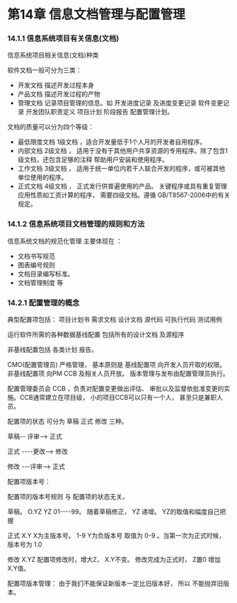 # 第14章  信息文档管理与配置管理



### 14.1.1  信息系统项目有关信息(文档)

信息系统项目相关信息(文档)种类

软件文档一般可分为三类：

- 开发文档   描述开发过程本身
- 产品文档  描述开发过程的产物
- 管理文档   记录项目管理的信息。如 开发进度记录 及进度变更记录   软件变更记录  开发团队职责定义 项目计划 阶段报告  配置管理计划。

文档的质量可以分为四个等级：

- 最低限度文档 1级文档  ，适合开发量低于1个人月的开发者自用程序。
- 内部文档 2级文档   ， 适用于没有于其他用户共享资源的专用程序。除了包含1级文档，还包含足够的注释 帮助用户安装和使用程序。
- 工作文档  3级文档 ，  适用于统一单位内若干人联合开发的程序，或可被其他单位使用的程序。
- 正式文档  4级文档  ， 正式发行供普遍使用的产品。 关键程序或具有重复管理应用性质如工资计算的程序， 需要四级文档。遵循  GB/T8567-2006中的有关规定。

### 14.1.2  信息系统项目文档管理的规则和方法

信息系统文档的规范化管理  主要体现在 ：

- 文档书写规范
- 图表编号规则
- 文档目录编写标准。
- 文档管理制度 等



### 14.2.1  配置管理的概念

典型配置项包括： 项目计划书   需求文档  设计文档  源代码  可执行代码   测试用例  

运行软件所需的各种数据基线配置  包括所有的设计文档 及源程序

非基线配置包括 各类计划  报告。

CMO(配置管理员) 严格管理， 基本原则是  基线配置项 向开发人员开取的权限。   非基线配置项 向PM CCB 及相关人员开放。 版本管理与发布由配置管理员执行。

配置管理委员会 CCB ，负责对配置变更做出评估、 审批以及监督依批准变更的实施。CCB通常建立在项目级，  小的项目CCB可以只有一个人， 甚至只是兼职人员。

配置项的状态 可分为   草稿  正式   修改 三种。 

草稿-- 评审-->  正式

正式 ----更改--> 修改

修改 ---评审-->  正式

配置项版本号：

配置项的版本号规则 与 配置项的状态无关。

草稿。  O.YZ     YZ   01----99。 随着草稿修正， YZ 递增。  YZ的取值和幅度自己把握

正式    X.Y   X为主版本号。 1-9  Y为负版本号 取值为 0-9    。当第一次为正式时候， 版本号为 1.0

修改  X.YZ   配置项修改时，增大Z，  X.Y不变。   修改完成为正式时， Z置0 增加X.Y值。  

配置项版本管理：
由于我们不能保证新版本一定比旧版本好，  所以 不能抛弃旧版本。





